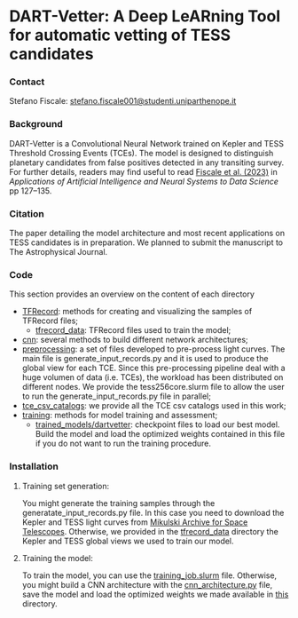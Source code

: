 # DART-Vetter: A Deep LeARning Tool for automatic vetting of TESS candidates

### Contact
Stefano Fiscale: stefano.fiscale001@studenti.uniparthenope.it

### Background
DART-Vetter is a Convolutional Neural Network trained on Kepler and TESS Threshold Crossing Events (TCEs). The model is designed to distinguish planetary candidates from false positives detected in any transiting survey. 
For further details, readers may find useful to read <a href="https://link.springer.com/chapter/10.1007/978-981-99-3592-5_12">Fiscale et al. (2023)</a> in <i>Applications of Artificial Intelligence and Neural Systems to Data Science</i> pp 127–135.

### Citation
The paper detailing the model architecture and most recent applications on TESS candidates is in preparation. We planned to submit the manuscript to The Astrophysical Journal.

### Code
This section provides an overview on the content of each directory
- <a href="https://github.com/stefanofisc/dartvetter/tree/main/TFRecord">TFRecord</a>: methods for creating and visualizing the samples of TFRecord files;
     - <a href="https://github.com/stefanofisc/dartvetter/tree/main/TFRecord/tfrecord_data">tfrecord_data</a>: TFRecord files used to train the model;
- <a href="https://github.com/stefanofisc/dartvetter/tree/main/cnn">cnn</a>: several methods to build different network architectures;
- <a href="https://github.com/stefanofisc/dartvetter/tree/main/preprocessing">preprocessing</a>: a set of files developed to pre-process light curves. The main file is generate_input_records.py and it is used to produce the global view for each TCE. Since this pre-processing pipeline deal with a huge volumen of data (i.e. TCEs), the workload has been distributed on different nodes. We provide the tess256core.slurm file to allow the user to run the generate_input_records.py file in parallel;
- <a href="https://github.com/stefanofisc/dartvetter/tree/main/tce_csv_catalogs">tce_csv_catalogs</a>: we provide all the TCE csv catalogs used in this work;
- <a href="https://github.com/stefanofisc/dartvetter/tree/main/training">training</a>: methods for model training and assessment;
    - <a href="https://github.com/stefanofisc/dartvetter/tree/main/training/trained_models/dartvetter">trained_models/dartvetter</a>: checkpoint files to load our best model. Build the model and load the optimized weights contained in this file if you do not want to run the training procedure.

### Installation
1. Training set generation:
   
   You might generate the training samples through the generatate_input_records.py file. In this case you need to download the Kepler and TESS light curves from <a href="https://mast.stsci.edu/portal/Mashup/Clients/Mast/Portal.html">Mikulski Archive for Space Telescopes</a>. Otherwise, we provided in the <a href="https://github.com/stefanofisc/dartvetter/tree/main/TFRecord/tfrecord_data">tfrecord_data</a> directory the Kepler and TESS global views we used to train our model.
2. Training the model:
   
   To train the model, you can use the <a href="https://github.com/stefanofisc/dartvetter/blob/main/training/training_job.slurm">training_job.slurm</a> file. Otherwise, you might build a CNN architecture with the <a href="https://github.com/stefanofisc/dartvetter/blob/main/cnn/cnn_architecture.py">cnn_architecture.py</a> file, save the model and load the optimized weights we made available in <a href="https://github.com/stefanofisc/dartvetter/tree/main/training/trained_models/dartvetter">this</a> directory.
